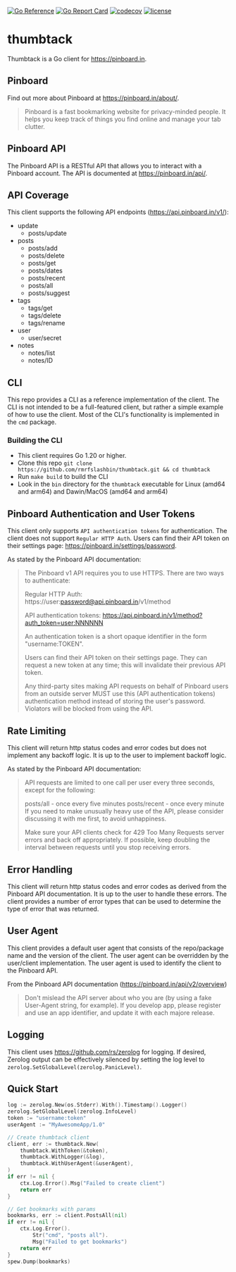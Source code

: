 [![Go Reference](https://pkg.go.dev/badge/github.com/rmrfslashbin/thumbtack.svg)](https://pkg.go.dev/github.com/rmrfslashbin/thumbtack)
[![Go Report Card](https://goreportcard.com/badge/github.com/rmrfslashbin/thumbtack)](https://goreportcard.com/report/github.com/rmrfslashbin/thumbtack)
[![codecov](https://codecov.io/gh/rmrfslashbin/thumbtack/branch/main/graph/badge.svg?token=63I217ZCRL)](https://codecov.io/gh/rmrfslashbin/thumbtack)
[![license](https://img.shields.io/github/license/rmrfslashbin/thumbtack)](https://raw.githubusercontent.com/rmrfslashbin/thumbtack/master/LICENSE)
# thumbtack
Thumbtack is a Go client for https://pinboard.in.

## Pinboard
Find out more about Pinboard at https://pinboard.in/about/.

>Pinboard is a fast bookmarking website for privacy-minded people. It helps you keep track of things you find online and manage your tab clutter.


## Pinboard API
The Pinboard API is a RESTful API that allows you to interact with a Pinboard account. The API is documented at https://pinboard.in/api/.

## API Coverage
This client supports the following API endpoints (https://api.pinboard.in/v1/):
- update
    - posts/update
- posts
    - posts/add
    - posts/delete
    - posts/get
    - posts/dates
    - posts/recent
    - posts/all
    - posts/suggest
- tags
    - tags/get
    - tags/delete
    - tags/rename
- user
    - user/secret
- notes
    - notes/list
    - notes/ID

## CLI
This repo provides a CLI as a reference implementation of the client. The CLI is not intended to be a full-featured client, but rather a simple example of how to use the client. Most of the CLI's functionality is implemented in the `cmd` package.

### Building the CLI
- This client requires Go 1.20 or higher.
- Clone this repo `git clone https://github.com/rmrfslashbin/thumbtack.git && cd thumbtack`
- Run `make build` to build the CLI
- Look in the `bin` directory for the `thumbtack` executable for Linux (amd64 and arm64) and Dawin/MacOS (amd64 and arm64)

## Pinboard Authentication and User Tokens
This client only supports `API authentication tokens` for authentication. The client does not support `Regular HTTP Auth`. Users can find their API token on their settings page: https://pinboard.in/settings/password.

As stated by the Pinboard API documentation:

> The Pinboard v1 API requires you to use HTTPS. There are two ways to authenticate:
> 
> Regular HTTP Auth:
> https://user:password@api.pinboard.in/v1/method
> 
> API authentication tokens:
> https://api.pinboard.in/v1/method?auth_token=user:NNNNNN
> 
> An authentication token is a short opaque identifier in the form "username:TOKEN".
> 
> Users can find their API token on their settings page. They can request a new token at any time; this will invalidate their previous API token.
> 
> Any third-party sites making API requests on behalf of Pinboard users from an outside server MUST use this (API authentication tokens) authentication method instead of storing the user's password. Violators will be blocked from using the API.

## Rate Limiting
This client will return http status codes and error codes but does not implement any backoff logic. It is up to the user to implement backoff logic.

As stated by the Pinboard API documentation:
> API requests are limited to one call per user every three seconds, except for the following:
> 
> posts/all - once every five minutes
> posts/recent - once every minute
> If you need to make unusually heavy use of the API, please consider discussing it with me first, to avoid unhappiness.
> 
> Make sure your API clients check for 429 Too Many Requests server errors and back off appropriately. If possible, keep doubling the interval between requests until you stop receiving errors.

## Error Handling
This client will return http status codes and error codes as derived from the Pinboard API documentation. It is up to the user to handle these errors. The client provides a number of error types that can be used to determine the type of error that was returned.

## User Agent
This client provides a default user agent that consists of the repo/package name and the version of the client. The user agent can be overridden by the user/client implementation. The user agent is used to identify the client to the Pinboard API.

From the Pinboard API documentation (https://pinboard.in/api/v2/overview)

> Don't mislead the API server about who you are (by using a fake User-Agent string, for example). If you develop app, please register and use an app identifier, and update it with each majore release.

## Logging
This client uses https://github.com/rs/zerolog for logging. If desired, Zerolog output can be effectively silenced by setting the log level to `zerolog.SetGlobalLevel(zerolog.PanicLevel)`.

## Quick Start
```go
log := zerolog.New(os.Stderr).With().Timestamp().Logger()
zerolog.SetGlobalLevel(zerolog.InfoLevel)
token := "username:token"
userAgent := "MyAwesomeApp/1.0"

// Create thumbtack client
client, err := thumbtack.New(
    thumbtack.WithToken(&token),
    thumbtack.WithLogger(&log),
    thumbtack.WithUserAgent(&userAgent),
)
if err != nil {
    ctx.Log.Error().Msg("Failed to create client")
    return err
}

// Get bookmarks with params
bookmarks, err := client.PostsAll(nil)
if err != nil {
    ctx.Log.Error().
        Str("cmd", "posts all").
        Msg("Failed to get bookmarks")
    return err
}
spew.Dump(bookmarks)
```
